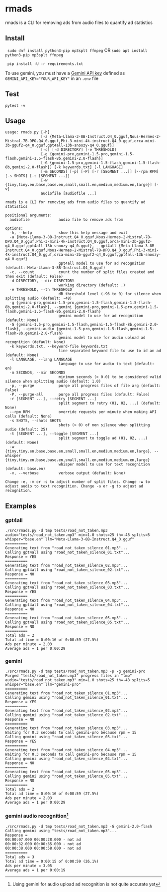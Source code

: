 # rmads
rmads is a CLI for removing ads from audio files to quantify ad statistics

## Install
``` sudo dnf install python3-pip mp3splt ffmpeg``` OR ```sudo apt install python3-pip mp3splt ffmpeg```

``` pip install -U -r requirements.txt```

To use gemini, you must have a [Gemini API key](https://aistudio.google.com/app/apikey)
defined as ```GEMINI_API_KEY="YOUR_API_KEY"``` in an ```.env``` file

## Test
```pytest -v```

## Usage
```
usage: rmads.py [-h]
                [-a {Meta-Llama-3-8B-Instruct.Q4_0.gguf,Nous-Hermes-2-Mistral-7B-DPO.Q4_0.gguf,Phi-3-mini-4k-instruct.Q4_0.gguf,orca-mini-3b-gguf2-q4_0.gguf,gpt4all-13b-snoozy-q4_0.gguf}]
                [-c] [-d DIRECTORY] [-e THRESHOLD]
                [-g {gemini-pro,gemini-1.5-pro,gemini-1.5-flash,gemini-1.5-flash-8b,gemini-2.0-flash}]
                [-G {gemini-1.5-pro,gemini-1.5-flash,gemini-1.5-flash-8b,gemini-2.0-flash}] [-k keywords.txt] [-l LANGUAGE]
                [-m SECONDS] [-p] [-P] [-r [SEGMENT ...]] [--rpm RPM] [-s SHOTS] [-t [SEGMENT ...]]
                [-w {tiny,tiny.en,base,base.en,small,small.en,medium,medium.en,large}] [-v]
                audiofile [audiofile ...]

rmads is a CLI for removing ads from audio files to quantify ad statistics

positional arguments:
  audiofile             audio file to remove ads from

options:
  -h, --help            show this help message and exit
  -a {Meta-Llama-3-8B-Instruct.Q4_0.gguf,Nous-Hermes-2-Mistral-7B-DPO.Q4_0.gguf,Phi-3-mini-4k-instruct.Q4_0.gguf,orca-mini-3b-gguf2-q4_0.gguf,gpt4all-13b-snoozy-q4_0.gguf}, --gpt4all {Meta-Llama-3-8B-Instruct.Q4_0.gguf,Nous-Hermes-2-Mistral-7B-DPO.Q4_0.gguf,Phi-3-mini-4k-instruct.Q4_0.gguf,orca-mini-3b-gguf2-q4_0.gguf,gpt4all-13b-snoozy-q4_0.gguf}
                        gpt4all model to use for ad recognition (default: Meta-Llama-3-8B-Instruct.Q4_0.gguf)
  -c, --count           count the number of split files created and then exit (default: False)
  -d DIRECTORY, --dir DIRECTORY
                        working directory (default: .)
  -e THRESHOLD, --th THRESHOLD
                        dB threshold level (-96 to 0) for silence when splitting audio (default: -48)
  -g {gemini-pro,gemini-1.5-pro,gemini-1.5-flash,gemini-1.5-flash-8b,gemini-2.0-flash}, --gemini {gemini-pro,gemini-1.5-pro,gemini-1.5-flash,gemini-1.5-flash-8b,gemini-2.0-flash}
                        gemini model to use for ad recognition (default: None)
  -G {gemini-1.5-pro,gemini-1.5-flash,gemini-1.5-flash-8b,gemini-2.0-flash}, --gemini-audio {gemini-1.5-pro,gemini-1.5-flash,gemini-1.5-flash-8b,gemini-2.0-flash}
                        gemini model to use for audio upload ad recognition (default: None)
  -k keywords.txt, --keyword-file keywords.txt
                        line separated keyword file to use to id an ad (default: None)
  -l LANGUAGE, --lang LANGUAGE
                        language to use for audio to text (default: en)
  -m SECONDS, --min SECONDS
                        minimum seconds (> 0.0) to be considered valid silence when splitting audio (default: 1.0)
  -p, --purge           purge all progress files of file arg (default: False)
  -P, --purge-all       purge all progress files (default: False)
  -r [SEGMENT ...], --retry [SEGMENT ...]
                        split segment to retry (01, 02, ...) (default: None)
  --rpm RPM             override requests per minute when making API calls (default: None)
  -s SHOTS, --shots SHOTS
                        shots (> 0) of non silence when splitting audio (default: 25)
  -t [SEGMENT ...], --toggle [SEGMENT ...]
                        split segment to toggle ad (01, 02, ...) (default: None)
  -w {tiny,tiny.en,base,base.en,small,small.en,medium,medium.en,large}, --whisper {tiny,tiny.en,base,base.en,small,small.en,medium,medium.en,large}
                        whisper model to use for text recognition (default: base.en)
  -v, --verbose         verbose output (default: None)

Change -e, -m or -s to adjust number of split files. Change -w to adjust audio to text recognition. Change -a or -g to adjust ad
recognition.
```

## Examples
### gpt4all
```
./src/rmads.py -d tmp tests/road_not_taken.mp3 
audio="tests/road_not_taken.mp3" min=1.0 shots=25 th=-48 splits=5 whisper="base.en" llm="Meta-Llama-3-8B-Instruct.Q4_0.gguf"
==========
Generating text from "road_not_taken_silence_01.mp3"...
Calling gpt4all using "road_not_taken_silence_01.txt"...
Response = YES
==========
Generating text from "road_not_taken_silence_02.mp3"...
Calling gpt4all using "road_not_taken_silence_02.txt"...
Response = NO
==========
Generating text from "road_not_taken_silence_03.mp3"...
Calling gpt4all using "road_not_taken_silence_03.txt"...
Response = YES
==========
Generating text from "road_not_taken_silence_04.mp3"...
Calling gpt4all using "road_not_taken_silence_04.txt"...
Response = NO
==========
Generating text from "road_not_taken_silence_05.mp3"...
Calling gpt4all using "road_not_taken_silence_05.txt"...
Response = NO
==========
Total ads = 2
Total ad time = 0:00:16 of 0:00:59 (27.5%)
Ads per minute = 2.03
Average ads = 1 per 0:00:29
```

### gemini
```
./src/rmads.py -d tmp tests/road_not_taken.mp3 -p -g gemini-pro
Purged "tests/road_not_taken.mp3" progress files in "tmp"
audio="tests/road_not_taken.mp3" min=1.0 shots=25 th=-48 splits=5 whisper="base.en" llm="gemini-pro"
==========
Generating text from "road_not_taken_silence_01.mp3"...
Calling gemini using "road_not_taken_silence_01.txt"...
Response = YES
==========
Generating text from "road_not_taken_silence_02.mp3"...
Calling gemini using "road_not_taken_silence_02.txt"...
Response = NO
==========
Generating text from "road_not_taken_silence_03.mp3"...
Waiting for 0.3 seconds to call gemini-pro because rpm = 15
Calling gemini using "road_not_taken_silence_03.txt"...
Response = YES
==========
Generating text from "road_not_taken_silence_04.mp3"...
Waiting for 0.3 seconds to call gemini-pro because rpm = 15
Calling gemini using "road_not_taken_silence_04.txt"...
Response = NO
==========
Generating text from "road_not_taken_silence_05.mp3"...
Calling gemini using "road_not_taken_silence_05.txt"...
Response = NO
==========
Total ads = 2
Total ad time = 0:00:16 of 0:00:59 (27.5%)
Ads per minute = 2.03
Average ads = 1 per 0:00:29
```

### gemini audio recognition[^1]
```
./src/rmads.py -d tmp tests/road_not_taken.mp3 -G gemini-2.0-flash
Calling gemini using "tests/road_not_taken.mp3"...
Response =
00:00:07.000 00:00:28.000 - not ad
00:00:32.000 00:00:35.000 - not ad
00:00:38.000 00:00:58.000 - not ad
==========
Total ads = 3
Total ad time = 0:00:15 of 0:00:59 (26.1%)
Ads per minute = 3.05
Average ads = 1 per 0:00:19
```
[^1]: Using gemini for audio upload ad recognition is not quite accurate yet
